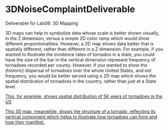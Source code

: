 # 3DNoiseComplaintDeliverable
Deliverable for Lab06: 3D Mapping

3D maps can help to symbolize data whose scale is better shown visually, in the Z dimension, versus a simple 2D color ramp which would show different proportionalities. However, a 2D map shows data better that is spatially different, rather than different in a Z dimension. For example, if you wanted to illustrate the incidence rates of tornados in a state, you could have the size of the bar in the vertical dimension represent frequency of tornadoes recorded per county. However, if you wanted to show the (historic) dispersal of tornadoes over the whole United States, and not frequency, you would be better served using a 2D map which shows the spatial distribution of tornadoes in the country, rather than just at a State level. 

<a href="https://wattsupwiththat.files.wordpress.com/2012/05/tornadotracks_56_years.jpg">This, for example, shows spatial distribution of 56 years of tornadoes in the US</a>

<a href="https://www.youtube.com/watch?v=zamb5_Q111g">This 3D map, meanwhile, shows the structure of a tornado, reflecting its vertical component which helps to illustrate how tornadoes can form and how they manifest.</a>
